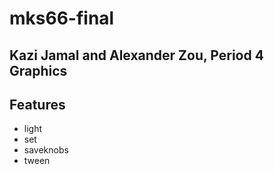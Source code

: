 # mks66-final

## Kazi Jamal and Alexander Zou, Period 4 Graphics

## Features
- light
- set
- saveknobs
- tween
